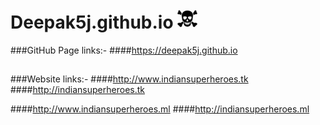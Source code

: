 # Deepak5j.github.io [![Build Status](https://github.com/Deepak5j/Deepak5j.github.io/blob/master/images/Skull-32x32.png)](https://deepak5j.github.io)


###GitHub Page links:-
####https://deepak5j.github.io

##

###Website links:-
####http://www.indiansuperheroes.tk
####http://indiansuperheroes.tk

####http://www.indiansuperheroes.ml
####http://indiansuperheroes.ml
